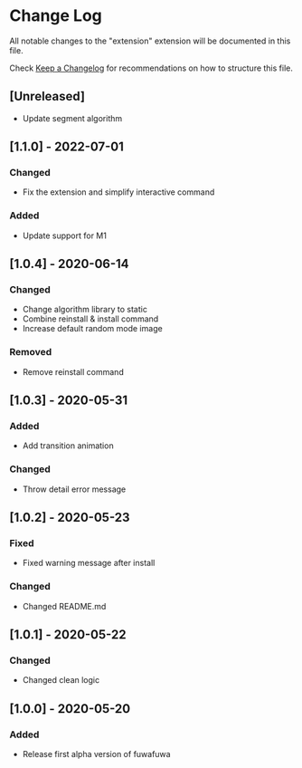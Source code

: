 # Change Log

All notable changes to the "extension" extension will be documented in this file.

Check [Keep a Changelog](http://keepachangelog.com/) for recommendations on how to structure this file.

## [Unreleased]

- Update segment algorithm

## [1.1.0] - 2022-07-01

### Changed
- Fix the extension and simplify interactive command

### Added
- Update support for M1

## [1.0.4] - 2020-06-14
### Changed
- Change algorithm library to static
- Combine reinstall & install command
- Increase default random mode image

### Removed
- Remove reinstall command

## [1.0.3] - 2020-05-31
### Added
- Add transition animation 
### Changed
- Throw detail error message

## [1.0.2] - 2020-05-23
### Fixed
- Fixed warning message after install
### Changed
- Changed README.md

## [1.0.1] - 2020-05-22
### Changed
- Changed clean logic

## [1.0.0] - 2020-05-20
### Added
- Release first alpha version of fuwafuwa
